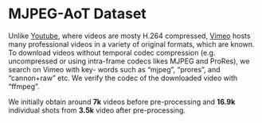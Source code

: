 MJPEG-AoT Dataset
===
Unlike [Youtube](https://www.youtube.com/channel/UCVfwlh9XpX2Y_tQfjeln9QA), where videos are mosty H.264 compressed, 
[Vimeo](http://vimeo.com/) hosts many professional videos in a variety of original formats, which are known. 
To download videos without temporal codec compression (e.g. uncompressed or using  intra-frame codecs likes MJPEG and ProRes), 
we search on Vimeo with key- words such as “mjpeg”, “prores”, and “cannon+raw” etc. 
We verify the codec of the downloaded video with “ffmpeg”. 

We initially obtain around <b>7k</b> videos before pre-processing and <b>16.9k</b> individual shots from <b>3.5k</b> video after pre-processing.
